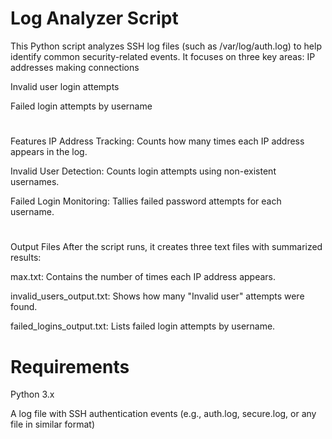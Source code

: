 # Log Analyzer Script
This Python script analyzes SSH log files (such as /var/log/auth.log) to help identify common security-related events. It focuses on three key areas:
IP addresses making connections

Invalid user login attempts

Failed login attempts by username
# 
Features
IP Address Tracking: Counts how many times each IP address appears in the log.

Invalid User Detection: Counts login attempts using non-existent usernames.

Failed Login Monitoring: Tallies failed password attempts for each username.
# 
Output Files
After the script runs, it creates three text files with summarized results:

max.txt: Contains the number of times each IP address appears.

invalid_users_output.txt: Shows how many "Invalid user" attempts were found.

failed_logins_output.txt: Lists failed login attempts by username.

# Requirements
Python 3.x

A log file with SSH authentication events (e.g., auth.log, secure.log, or any file in similar format)
